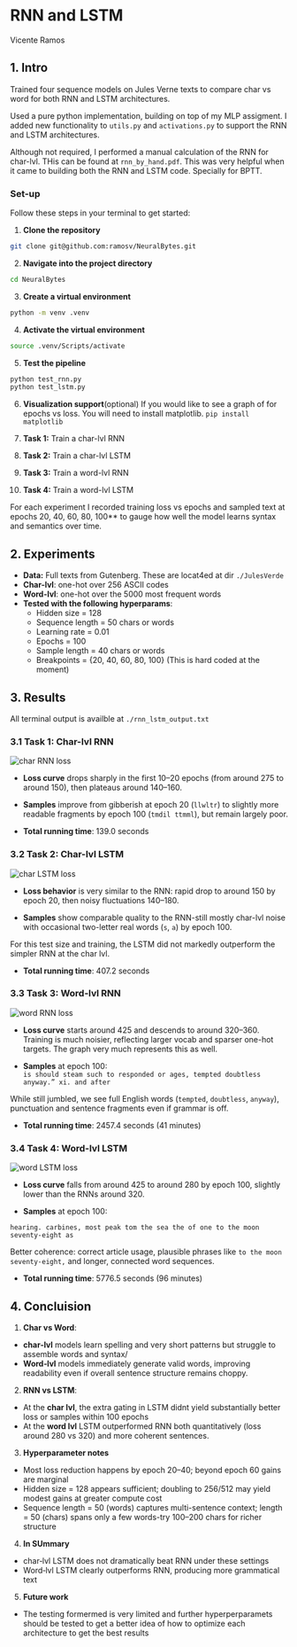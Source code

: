 # RNN and LSTM
Vicente Ramos

## 1. Intro  
Trained four sequence models on Jules Verne texts to compare char vs word for both RNN and LSTM architectures.

Used a pure python implementation, building on top of my MLP assigment. I added new functionality to `utils.py` and `activations.py` to support the RNN and LSTM architectures.

Although not required, I performed a manual calculation of the RNN for char-lvl. THis can be found at `rnn_by_hand.pdf`. This was very helpful when it came to building both the RNN and LSTM code. Specially for BPTT.

### Set-up

Follow these steps in your terminal to get started:

1. **Clone the repository**
```bash
git clone git@github.com:ramosv/NeuralBytes.git
```

2. **Navigate into the project directory**
```bash
cd NeuralBytes
```

3. **Create a virtual environment**
```bash
python -m venv .venv
```

4. **Activate the virtual environment**
```bash
source .venv/Scripts/activate 
```

5. **Test the pipeline**
```bash
python test_rnn.py
python test_lstm.py
```

6. **Visualization support**(optional)
If you would like to see a graph of for epochs vs loss. You will need to install matplotlib.
`pip install matplotlib`

1. **Task 1:** Train a char-lvl RNN
2. **Task 2:** Train a char-lvl LSTM
3. **Task 3:** Train a word-lvl RNN
4. **Task 4:** Train a word-lvl LSTM

For each experiment I recorded training loss vs epochs and sampled text at epochs 20, 40, 60, 80, 100** to gauge how well the model learns syntax and semantics over time.

## 2. Experiments  

- **Data:** Full texts from Gutenberg. These are locat4ed at dir `./JulesVerde`
- **Char-lvl**: one-hot over 256 ASCII codes
- **Word-lvl**: one-hot over the 5000 most frequent words
- **Tested with the following hyperparams**:  
    - Hidden size = 128
    - Sequence length = 50 chars or words
    - Learning rate = 0.01
    - Epochs = 100
    - Sample length = 40 chars or words
    - Breakpoints = {20, 40, 60, 80, 100} (This is hard coded at the moment)

## 3. Results

All terminal output is availble at `./rnn_lstm_output.txt`

### 3.1 Task 1: Char-lvl RNN  

![char RNN loss](plots_rnn/rnn_char.png)  

- **Loss curve** drops sharply in the first 10–20 epochs (from around 275 to around 150), then plateaus around 140–160.  

- **Samples** improve from gibberish at epoch 20 (`llwltr`) to slightly more readable fragments by epoch 100 (`tmdil ttmml`), but remain largely poor.

- **Total running time**: 139.0 seconds

### 3.2 Task 2: Char-lvl LSTM  

![char LSTM loss](plots_lstm/lstm_char.png)  

- **Loss behavior** is very similar to the RNN: rapid drop to around 150 by epoch 20, then noisy fluctuations 140–180.

- **Samples** show comparable quality to the RNN-still mostly char-lvl noise with occasional two-letter real words (`s`, `a`) by epoch 100.

For this test size and training, the LSTM did not markedly outperform the simpler RNN at the char lvl.

- **Total running time**: 407.2 seconds

### 3.3 Task 3: Word-lvl RNN  

![word RNN loss](plots_rnn/rnn_word.png)  

- **Loss curve** starts around 425 and descends to around 320–360.  Training is much noisier, reflecting larger vocab and sparser one-hot targets. The graph very much represents this as well.

- **Samples** at epoch 100:  
`is should steam such to responded or ages, tempted doubtless anyway.” xi. and after`

While still jumbled, we see full English words (`tempted`, `doubtless`, `anyway`), punctuation and sentence fragments even if grammar is off.

- **Total running time**: 2457.4 seconds (41 minutes)

### 3.4 Task 4: Word-lvl LSTM  

![word LSTM loss](plots_lstm/lstm_word.png)  

- **Loss curve** falls from around 425 to around 280 by epoch 100, slightly lower than the RNNs around 320.  

- **Samples** at epoch 100: 

`hearing. carbines, most peak tom the sea the of one to the moon seventy-eight as`

Better coherence: correct article usage, plausible phrases like `to the moon seventy-eight,` and longer, connected word sequences.

- **Total running time**: 5776.5 seconds (96 minutes)

## 4. Concluision

1. **Char vs Word**: 
- **char‐lvl** models learn spelling and very short patterns but struggle to assemble words and syntax/
- **Word‐lvl** models immediately generate valid words, improving readability even if overall sentence structure remains choppy.

2. **RNN vs LSTM**:
- At the **char lvl**, the extra gating in LSTM didnt yield substantially better loss or samples within 100 epochs
- At the **word lvl** LSTM outperformed RNN both quantitatively (loss around 280 vs 320) and more coherent sentences.

3. **Hyperparameter notes**  
- Most loss reduction happens by epoch 20–40; beyond epoch 60 gains are marginal 
- Hidden size = 128 appears sufficient; doubling to 256/512 may yield modest gains at greater compute cost
- Sequence length = 50 (words) captures multi-sentence context; length = 50 (chars) spans only a few words-try 100–200 chars for richer structure

4. **In SUmmary**
- char‐lvl LSTM does not dramatically beat RNN under these settings 
- Word‐lvl LSTM clearly outperforms RNN, producing more grammatical text

5. **Future work**
- The testing formermed is very limited and further hyperperparamets should be tested to get a better idea of how to optimize each architecture to get the best results